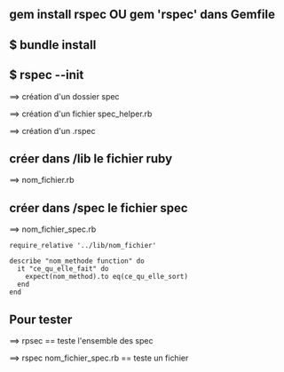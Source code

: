 
## gem install rspec OU gem 'rspec' dans Gemfile

## $ bundle install

## $ rspec --init

==> création d'un dossier spec

==> création d'un fichier spec_helper.rb

==> création d'un .rspec

## créer dans /lib le fichier ruby

==> nom_fichier.rb

## créer dans /spec le fichier spec

==> nom_fichier_spec.rb


	require_relative '../lib/nom_fichier'

	describe "nom_methode function" do
	  it "ce_qu_elle_fait" do
	    expect(nom_method).to eq(ce_qu_elle_sort)
	  end
	end


## Pour tester

==> rpsec == teste l'ensemble des spec

==> rspec nom_fichier_spec.rb == teste un fichier
